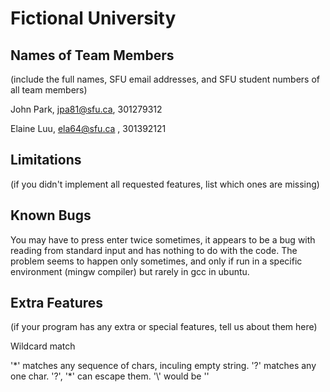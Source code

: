 Fictional University
===============================

Names of Team Members
---------------------

(include the full names, SFU email addresses, and SFU student numbers of all
team members)

John Park, jpa81@sfu.ca, 301279312

Elaine Luu, ela64@sfu.ca , 301392121

Limitations
-----------

(if you didn't implement all requested features, list which ones are missing)


Known Bugs
----------

You may have to press enter twice sometimes, it appears to be a bug with reading from standard input
and has nothing to do with the code. The problem seems to happen only sometimes, and only if run
in a specific environment (mingw compiler) but rarely in gcc in ubuntu.

Extra Features
--------------

(if your program has any extra or special features, tell us about them here)

Wildcard match

'*' matches any sequence of chars, inculing empty string.
'?' matches any one char.
'\?', '\*' can escape them.
'\\' would be '\'
